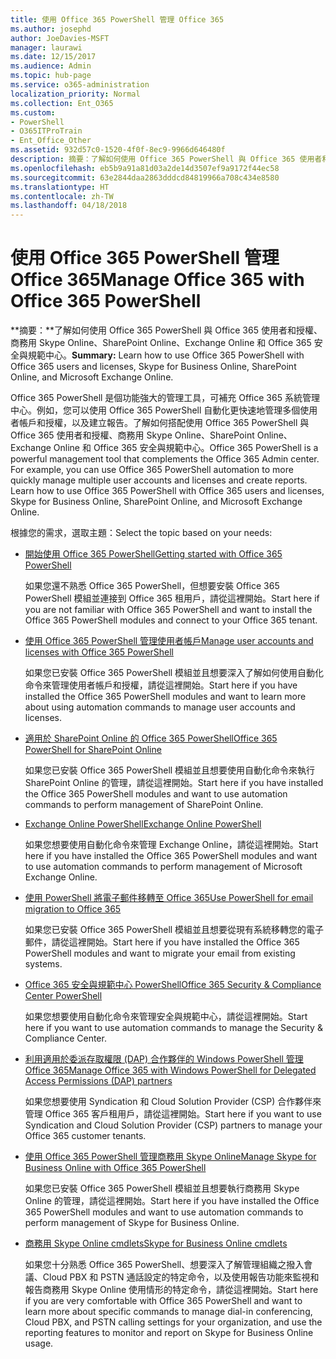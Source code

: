 ```yaml
---
title: 使用 Office 365 PowerShell 管理 Office 365
ms.author: josephd
author: JoeDavies-MSFT
manager: laurawi
ms.date: 12/15/2017
ms.audience: Admin
ms.topic: hub-page
ms.service: o365-administration
localization_priority: Normal
ms.collection: Ent_O365
ms.custom:
- PowerShell
- O365ITProTrain
- Ent_Office_Other
ms.assetid: 932d57c0-1520-4f0f-8ec9-9966d646480f
description: 摘要：了解如何使用 Office 365 PowerShell 與 Office 365 使用者和授權、商務用 Skype Online、SharePoint Online、Exchange Online 和 Office 365 安全與規範中心。
ms.openlocfilehash: eb5b9a91a81d03a2de14d3507ef9a9172f44ec58
ms.sourcegitcommit: 63e2844daa2863dddcd84819966a708c434e8580
ms.translationtype: HT
ms.contentlocale: zh-TW
ms.lasthandoff: 04/18/2018
---
```

# <a name="manage-office-365-with-office-365-powershell"></a><span data-ttu-id="d3d1e-103">使用 Office 365 PowerShell 管理 Office 365</span><span class="sxs-lookup"><span data-stu-id="d3d1e-103">Manage Office 365 with Office 365 PowerShell</span></span>

 <span data-ttu-id="d3d1e-104">**摘要：**了解如何使用 Office 365 PowerShell 與 Office 365 使用者和授權、商務用 Skype Online、SharePoint Online、Exchange Online 和 Office 365 安全與規範中心。</span><span class="sxs-lookup"><span data-stu-id="d3d1e-104">**Summary:** Learn how to use Office 365 PowerShell with Office 365 users and licenses, Skype for Business Online, SharePoint Online, and Microsoft Exchange Online.</span></span>
  
<span data-ttu-id="d3d1e-p101">Office 365 PowerShell 是個功能強大的管理工具，可補充 Office 365 系統管理中心。例如，您可以使用 Office 365 PowerShell 自動化更快速地管理多個使用者帳戶和授權，以及建立報告。了解如何搭配使用 Office 365 PowerShell 與 Office 365 使用者和授權、商務用 Skype Online、SharePoint Online、Exchange Online 和 Office 365 安全與規範中心。</span><span class="sxs-lookup"><span data-stu-id="d3d1e-p101">Office 365 PowerShell is a powerful management tool that complements the Office 365 Admin center. For example, you can use Office 365 PowerShell automation to more quickly manage multiple user accounts and licenses and create reports. Learn how to use Office 365 PowerShell with Office 365 users and licenses, Skype for Business Online, SharePoint Online, and Microsoft Exchange Online.</span></span>
  
<span data-ttu-id="d3d1e-108">根據您的需求，選取主題：</span><span class="sxs-lookup"><span data-stu-id="d3d1e-108">Select the topic based on your needs:</span></span>
  
- [<span data-ttu-id="d3d1e-109">開始使用 Office 365 PowerShell</span><span class="sxs-lookup"><span data-stu-id="d3d1e-109">Getting started with Office 365 PowerShell</span></span>](getting-started-with-office-365-powershell.md)

    <span data-ttu-id="d3d1e-110">如果您還不熟悉 Office 365 PowerShell，但想要安裝 Office 365 PowerShell 模組並連接到 Office 365 租用戶，請從這裡開始。</span><span class="sxs-lookup"><span data-stu-id="d3d1e-110">Start here if you are not familiar with Office 365 PowerShell and want to install the Office 365 PowerShell modules and connect to your Office 365 tenant.</span></span>

- [<span data-ttu-id="d3d1e-111">使用 Office 365 PowerShell 管理使用者帳戶</span><span class="sxs-lookup"><span data-stu-id="d3d1e-111">Manage user accounts and licenses with Office 365 PowerShell</span></span>](manage-user-accounts-and-licenses-with-office-365-powershell.md)

    <span data-ttu-id="d3d1e-112">如果您已安裝 Office 365 PowerShell 模組並且想要深入了解如何使用自動化命令來管理使用者帳戶和授權，請從這裡開始。</span><span class="sxs-lookup"><span data-stu-id="d3d1e-112">Start here if you have installed the Office 365 PowerShell modules and want to learn more about using automation commands to manage user accounts and licenses.</span></span>

- [<span data-ttu-id="d3d1e-113">適用於 SharePoint Online 的 Office 365 PowerShell</span><span class="sxs-lookup"><span data-stu-id="d3d1e-113">Office 365 PowerShell for SharePoint Online</span></span>](https://technet.microsoft.com/library/fp161362.aspx)

    <span data-ttu-id="d3d1e-114">如果您已安裝 Office 365 PowerShell 模組並且想要使用自動化命令來執行 SharePoint Online 的管理，請從這裡開始。</span><span class="sxs-lookup"><span data-stu-id="d3d1e-114">Start here if you have installed the Office 365 PowerShell modules and want to use automation commands to perform management of SharePoint Online.</span></span>

- [<span data-ttu-id="d3d1e-115">Exchange Online PowerShell</span><span class="sxs-lookup"><span data-stu-id="d3d1e-115">Exchange Online PowerShell</span></span>](https://docs.microsoft.com/powershell/exchange/exchange-online/exchange-online-powershell)

    <span data-ttu-id="d3d1e-116">如果您想要使用自動化命令來管理 Exchange Online，請從這裡開始。</span><span class="sxs-lookup"><span data-stu-id="d3d1e-116">Start here if you have installed the Office 365 PowerShell modules and want to use automation commands to perform management of Microsoft Exchange Online.</span></span>

- [<span data-ttu-id="d3d1e-117">使用 PowerShell 將電子郵件移轉至 Office 365</span><span class="sxs-lookup"><span data-stu-id="d3d1e-117">Use PowerShell for email migration to Office 365</span></span>](use-powershell-for-email-migration-to-office-365.md)

    <span data-ttu-id="d3d1e-118">如果您已安裝 Office 365 PowerShell 模組並且想要從現有系統移轉您的電子郵件，請從這裡開始。</span><span class="sxs-lookup"><span data-stu-id="d3d1e-118">Start here if you have installed the Office 365 PowerShell modules and want to migrate your email from existing systems.</span></span>

- [<span data-ttu-id="d3d1e-119">Office 365 安全與規範中心 PowerShell</span><span class="sxs-lookup"><span data-stu-id="d3d1e-119">Office 365 Security &amp; Compliance Center PowerShell</span></span>](https://docs.microsoft.com/powershell/exchange/office-365-scc/office-365-scc-powershell)

    <span data-ttu-id="d3d1e-120">如果您想要使用自動化命令來管理安全與規範中心，請從這裡開始。</span><span class="sxs-lookup"><span data-stu-id="d3d1e-120">Start here if you want to use automation commands to manage the Security & Compliance Center.</span></span>

- [<span data-ttu-id="d3d1e-121">利用適用於委派存取權限 (DAP) 合作夥伴的 Windows PowerShell 管理 Office 365</span><span class="sxs-lookup"><span data-stu-id="d3d1e-121">Manage Office 365 with Windows PowerShell for Delegated Access Permissions (DAP) partners</span></span>](manage-office-365-with-windows-powershell-for-delegated-access-permissions-dap-p.md)

    <span data-ttu-id="d3d1e-122">如果您想要使用 Syndication 和 Cloud Solution Provider (CSP) 合作夥伴來管理 Office 365 客戶租用戶，請從這裡開始。</span><span class="sxs-lookup"><span data-stu-id="d3d1e-122">Start here if you want to use Syndication and Cloud Solution Provider (CSP) partners to manage your Office 365 customer tenants.</span></span>

- [<span data-ttu-id="d3d1e-123">使用 Office 365 PowerShell 管理商務用 Skype Online</span><span class="sxs-lookup"><span data-stu-id="d3d1e-123">Manage Skype for Business Online with Office 365 PowerShell</span></span>](manage-skype-for-business-online-with-office-365-powershell.md)

    <span data-ttu-id="d3d1e-124">如果您已安裝 Office 365 PowerShell 模組並且想要執行商務用 Skype Online 的管理，請從這裡開始。</span><span class="sxs-lookup"><span data-stu-id="d3d1e-124">Start here if you have installed the Office 365 PowerShell modules and want to use automation commands to perform management of Skype for Business Online.</span></span>

- [<span data-ttu-id="d3d1e-125">商務用 Skype Online cmdlets</span><span class="sxs-lookup"><span data-stu-id="d3d1e-125">Skype for Business Online cmdlets</span></span>](https://technet.microsoft.com/library/mt228132.aspx)

    <span data-ttu-id="d3d1e-126">如果您十分熟悉 Office 365 PowerShell、想要深入了解管理組織之撥入會議、Cloud PBX 和 PSTN 通話設定的特定命令，以及使用報告功能來監視和報告商務用 Skype Online 使用情形的特定命令，請從這裡開始。</span><span class="sxs-lookup"><span data-stu-id="d3d1e-126">Start here if you are very comfortable with Office 365 PowerShell and want to learn more about specific commands to manage dial-in conferencing, Cloud PBX, and PSTN calling settings for your organization, and use the reporting features to monitor and report on Skype for Business Online usage.</span></span>
